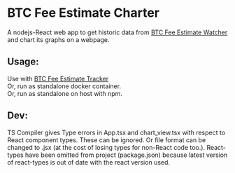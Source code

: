 # BTC Fee Estimate Charter
A nodejs-React web app to get historic data from [BTC Fee Estimate Watcher](../btc-fee-watcher/README.md) and chart its graphs on a webpage.  

## Usage:
Use with [BTC Fee Estimate Tracker](./..)  
Or, run as standalone docker container.  
Or, run as standalone on host with npm.

## Dev:
TS Compiler gives Type errors in App.tsx and chart_view.tsx with respect to React component types. These can be ignored. Or file format can be changed to .jsx (at the cost of losing types for non-React code too.). React-types have been omitted from project (package.json) because latest version of react-types is out of date with the react version used.  